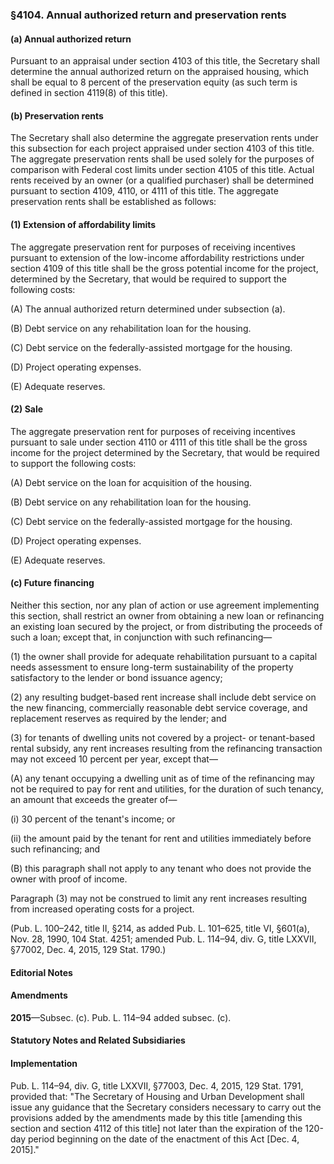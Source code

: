 ### §4104. Annual authorized return and preservation rents ###

#### (a) Annual authorized return ####

Pursuant to an appraisal under section 4103 of this title, the Secretary shall determine the annual authorized return on the appraised housing, which shall be equal to 8 percent of the preservation equity (as such term is defined in section 4119(8) of this title).

#### (b) Preservation rents ####

The Secretary shall also determine the aggregate preservation rents under this subsection for each project appraised under section 4103 of this title. The aggregate preservation rents shall be used solely for the purposes of comparison with Federal cost limits under section 4105 of this title. Actual rents received by an owner (or a qualified purchaser) shall be determined pursuant to section 4109, 4110, or 4111 of this title. The aggregate preservation rents shall be established as follows:

#### (1) Extension of affordability limits ####

The aggregate preservation rent for purposes of receiving incentives pursuant to extension of the low-income affordability restrictions under section 4109 of this title shall be the gross potential income for the project, determined by the Secretary, that would be required to support the following costs:

(A) The annual authorized return determined under subsection (a).

(B) Debt service on any rehabilitation loan for the housing.

(C) Debt service on the federally-assisted mortgage for the housing.

(D) Project operating expenses.

(E) Adequate reserves.

#### (2) Sale ####

The aggregate preservation rent for purposes of receiving incentives pursuant to sale under section 4110 or 4111 of this title shall be the gross income for the project determined by the Secretary, that would be required to support the following costs:

(A) Debt service on the loan for acquisition of the housing.

(B) Debt service on any rehabilitation loan for the housing.

(C) Debt service on the federally-assisted mortgage for the housing.

(D) Project operating expenses.

(E) Adequate reserves.

#### (c) Future financing ####

Neither this section, nor any plan of action or use agreement implementing this section, shall restrict an owner from obtaining a new loan or refinancing an existing loan secured by the project, or from distributing the proceeds of such a loan; except that, in conjunction with such refinancing—

(1) the owner shall provide for adequate rehabilitation pursuant to a capital needs assessment to ensure long-term sustainability of the property satisfactory to the lender or bond issuance agency;

(2) any resulting budget-based rent increase shall include debt service on the new financing, commercially reasonable debt service coverage, and replacement reserves as required by the lender; and

(3) for tenants of dwelling units not covered by a project- or tenant-based rental subsidy, any rent increases resulting from the refinancing transaction may not exceed 10 percent per year, except that—

(A) any tenant occupying a dwelling unit as of time of the refinancing may not be required to pay for rent and utilities, for the duration of such tenancy, an amount that exceeds the greater of—

(i) 30 percent of the tenant's income; or

(ii) the amount paid by the tenant for rent and utilities immediately before such refinancing; and

(B) this paragraph shall not apply to any tenant who does not provide the owner with proof of income.

Paragraph (3) may not be construed to limit any rent increases resulting from increased operating costs for a project.

(Pub. L. 100–242, title II, §214, as added Pub. L. 101–625, title VI, §601(a), Nov. 28, 1990, 104 Stat. 4251; amended Pub. L. 114–94, div. G, title LXXVII, §77002, Dec. 4, 2015, 129 Stat. 1790.)

#### **Editorial Notes** ####

#### Amendments ####

**2015**—Subsec. (c). Pub. L. 114–94 added subsec. (c).

#### **Statutory Notes and Related Subsidiaries** ####

#### Implementation ####

Pub. L. 114–94, div. G, title LXXVII, §77003, Dec. 4, 2015, 129 Stat. 1791, provided that: "The Secretary of Housing and Urban Development shall issue any guidance that the Secretary considers necessary to carry out the provisions added by the amendments made by this title [amending this section and section 4112 of this title] not later than the expiration of the 120-day period beginning on the date of the enactment of this Act [Dec. 4, 2015]."